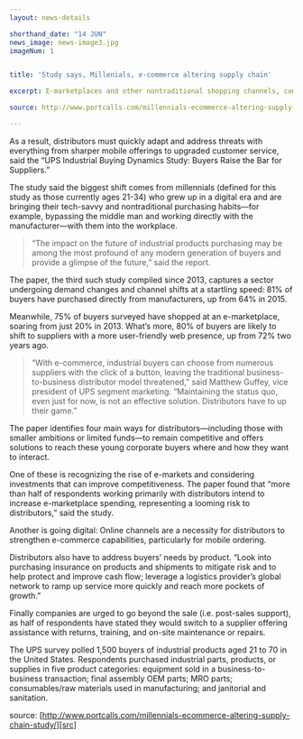 ```yaml
---
layout: news-details

shorthand_date: "14 JUN"
news_image: news-image3.jpg
imageNum: 1


title: 'Study says, Millenials, e-commerce altering supply chain'

excerpt: E-marketplaces and other nontraditional shopping channels, combined with shifting demographics, are upending industrial distributors’ inventory-heavy model more rapidly than previously thought.

source: http://www.portcalls.com/millennials-ecommerce-altering-supply-chain-study/

---
```


As a result, distributors must quickly adapt and address threats with everything from sharper mobile offerings to upgraded customer service, said the “UPS Industrial Buying Dynamics Study: Buyers Raise the Bar for Suppliers.”

The study said the biggest shift comes from millennials (defined for this study as those currently ages 21-34) who grew up in a digital era and are bringing their tech-savvy and nontraditional purchasing habits—for example, bypassing the middle man and working directly with the manufacturer—with them into the workplace.

>“The impact on the future of industrial products purchasing may be among the most profound of any modern generation of buyers and provide a glimpse of the future,” said the report.

The paper, the third such study compiled since 2013, captures a sector undergoing demand changes and channel shifts at a startling speed: 81% of buyers have purchased directly from manufacturers, up from 64% in 2015.

Meanwhile, 75% of buyers surveyed have shopped at an e-marketplace, soaring from just 20% in 2013. What’s more, 80% of buyers are likely to shift to suppliers with a more user-friendly web presence, up from 72% two years ago.

>“With e-commerce, industrial buyers can choose from numerous suppliers with the click of a button, leaving the traditional business-to-business distributor model threatened,” said Matthew Guffey, vice president of UPS segment marketing. “Maintaining the status quo, even just for now, is not an effective solution. Distributors have to up their game.”

The paper identifies four main ways for distributors—including those with smaller ambitions or limited funds—to remain competitive and offers solutions to reach these young corporate buyers where and how they want to interact.

One of these is recognizing the rise of e-markets and considering investments that can improve competitiveness. The paper found that “more than half of respondents working primarily with distributors intend to increase e-marketplace spending, representing a looming risk to distributors,” said the study.

Another is going digital: Online channels are a necessity for distributors to strengthen e-commerce capabilities, particularly for mobile ordering.

Distributors also have to address buyers’ needs by product. “Look into purchasing insurance on products and shipments to mitigate risk and to help protect and improve cash flow; leverage a logistics provider’s global network to ramp up service more quickly and reach more pockets of growth.”

Finally companies are urged to go beyond the sale (i.e. post-sales support), as half of respondents have stated they would switch to a supplier offering assistance with returns, training, and on-site maintenance or repairs.

The UPS survey polled 1,500 buyers of industrial products aged 21 to 70 in the United States. Respondents purchased industrial parts, products, or supplies in five product categories: equipment sold in a business-to-business transaction; final assembly OEM parts; MRO parts; consumables/raw materials used in manufacturing; and janitorial and sanitation.


source: [http://www.portcalls.com/millennials-ecommerce-altering-supply-chain-study/][src]

[src]: http://www.portcalls.com/millennials-ecommerce-altering-supply-chain-study/